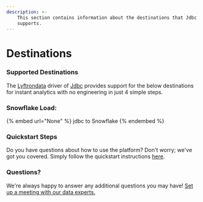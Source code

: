 ```yaml
---
description: >-
    This section contains information about the destinations that Jdbc
    supports.
---
```


# Destinations

### Supported Destinations

The [Lyftrondata](https://www.lyftrondata.com/) driver of [Jdbc](None) provides support for the below destinations for instant analytics with no engineering in just 4 simple steps.

### Snowflake Load:

{% embed url="None" %}
jdbc to Snowflake
{% endembed %}

### Quickstart Steps

Do you have questions about how to use the platform? Don't worry; we've got you covered. Simply follow the quickstart instructions [here](README.md).

### Questions? <a href="#questions" id="questions"></a>

We're always happy to answer any additional questions you may have! [Set up a meeting with our data experts.](https://www.lyftrondata.com/book-a-meeting/)
